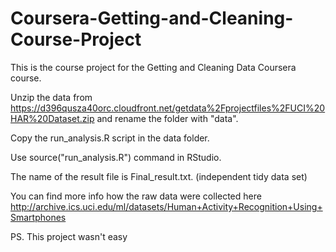 # Coursera-Getting-and-Cleaning-Course-Project


This is the course project for the Getting and Cleaning Data Coursera course.

Unzip the data from https://d396qusza40orc.cloudfront.net/getdata%2Fprojectfiles%2FUCI%20HAR%20Dataset.zip and rename the folder with "data".

Copy the run_analysis.R script in the data folder.

Use source("run_analysis.R") command in RStudio. 

The name of the result file is Final_result.txt. (independent tidy data set)

You can find more info how the raw data were collected here
http://archive.ics.uci.edu/ml/datasets/Human+Activity+Recognition+Using+Smartphones

PS. This project wasn't easy
